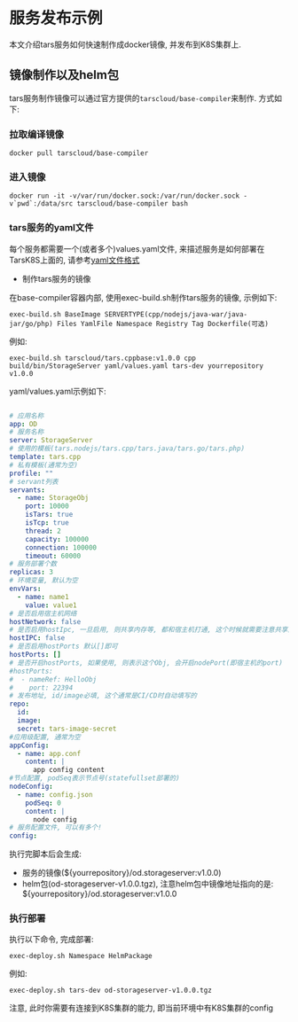 # 服务发布示例

本文介绍tars服务如何快速制作成docker镜像, 并发布到K8S集群上.

## 镜像制作以及helm包

tars服务制作镜像可以通过官方提供的```tarscloud/base-compiler```来制作. 方式如下:

### 拉取编译镜像
```
docker pull tarscloud/base-compiler
```

### 进入镜像
```
docker run -it -v/var/run/docker.sock:/var/run/docker.sock -v`pwd`:/data/src tarscloud/base-compiler bash
```
### tars服务的yaml文件

每个服务都需要一个(或者多个)values.yaml文件, 来描述服务是如何部署在TarsK8S上面的, 请参考[yaml文件格式](./helm.md)

- 制作tars服务的镜像

在base-compiler容器内部, 使用exec-build.sh制作tars服务的镜像, 示例如下:
```
exec-build.sh BaseImage SERVERTYPE(cpp/nodejs/java-war/java-jar/go/php) Files YamlFile Namespace Registry Tag Dockerfile(可选)
```

例如:
```
exec-build.sh tarscloud/tars.cppbase:v1.0.0 cpp build/bin/StorageServer yaml/values.yaml tars-dev yourrepository v1.0.0

```

yaml/values.yaml示例如下:
```yaml

# 应用名称
app: OD
# 服务名称
server: StorageServer
# 使用的模板(tars.nodejs/tars.cpp/tars.java/tars.go/tars.php)
template: tars.cpp
# 私有模板(通常为空)
profile: ""
# servant列表
servants:
  - name: StorageObj
    port: 10000
    isTars: true 
    isTcp: true
    thread: 2
    capacity: 100000
    connection: 100000
    timeout: 60000
# 服务部署个数    
replicas: 3
# 环境变量, 默认为空
envVars:
  - name: name1 
    value: value1
# 是否启用宿主机网络
hostNetwork: false
# 是否启用hostIpc, 一旦启用, 则共享内存等, 都和宿主机打通, 这个时候就需要注意共享内存key不用搞冲突了!!!
hostIPC: false
# 是否启用hostPorts 默认[]即可
hostPorts: []
# 是否开启hostPorts, 如果使用, 则表示这个Obj, 会开启nodePort(即宿主机的port)
#hostPorts:
#  - nameRef: HelloObj
#    port: 22394
# 发布地址, id/image必填, 这个通常是CI/CD时自动填写的
repo:
  id:
  image: 
  secret: tars-image-secret
#应用级配置, 通常为空
appConfig:
  - name: app.conf
    content: |
      app config content
#节点配置, podSeq表示节点号(statefullset部署的)
nodeConfig:
  - name: config.json
    podSeq: 0
    content: |
      node config
# 服务配置文件, 可以有多个!  
config:
```
执行完脚本后会生成:
* 服务的镜像(${yourrepository}/od.storageserver:v1.0.0)
* helm包(od-storageserver-v1.0.0.tgz), 注意helm包中镜像地址指向的是: ${yourrepository}/od.storageserver:v1.0.0

### 执行部署

执行以下命令, 完成部署:
```
exec-deploy.sh Namespace HelmPackage
```

例如:
```
exec-deploy.sh tars-dev od-storageserver-v1.0.0.tgz
```

注意, 此时你需要有连接到K8S集群的能力, 即当前环境中有K8S集群的config

